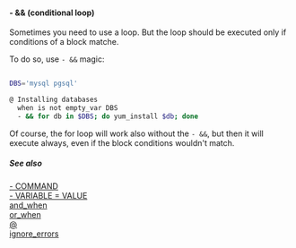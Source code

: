 #### - && (conditional loop)

Sometimes you need to use a loop. But the loop should be executed only if conditions of a block matche.

To do so, use `- &&` magic:

```bash

DBS='mysql pgsql'

@ Installing databases
  when is not empty_var DBS
  - && for db in $DBS; do yum_install $db; done
```

Of course, the for loop will work also without the `- &&`, but then it will execute always, even if the block conditions wouldn't match.

##### See also

[- COMMAND](dash1.md)  
[- VARIABLE = VALUE](dash2.md)  
[and_when](and_when.md)  
[or_when](or_when.md)  
[@](@.md)  
[ignore_errors](ignore_errors.md)  